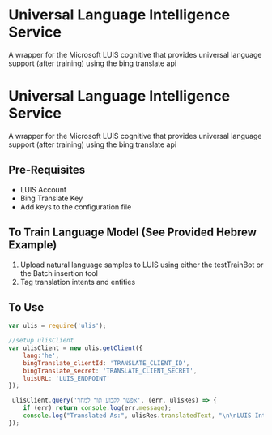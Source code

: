 # Universal Language Intelligence Service
A wrapper for the Microsoft LUIS cognitive that provides universal language support (after training) using the bing translate api 

# Universal Language Intelligence Service
A wrapper for the Microsoft LUIS cognitive that provides universal language support (after training) using the bing translate api 

## Pre-Requisites
- LUIS Account 
- Bing Translate Key
- Add keys to the configuration file

## To Train Language Model (See Provided Hebrew Example)

1. Upload natural language samples to LUIS using either the testTrainBot or the Batch insertion tool
2. Tag translation intents and entities

## To Use
```js
var ulis = require('ulis');

//setup ulisClient
var ulisClient = new ulis.getClient({
    lang:'he',
    bingTranslate_clientId: 'TRANSLATE_CLIENT_ID',
    bingTranslate_secret: 'TRANSLATE_CLIENT_SECRET',
    luisURL: 'LUIS_ENDPOINT'
});

 ulisClient.query('אפשר לקבוע תור למחר', (err, ulisRes) => {
    if (err) return console.log(err.message);       
    console.log("Translated As:", ulisRes.translatedText, "\n\nLUIS Intent: " , ulisRes.intent , " \n\nLUIS Entities \n\n" , JSON.stringify(ulisRes.entities));
});

```